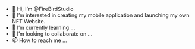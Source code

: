 - 👋 Hi, I’m @FireBirdStudio
- 👀 I’m interested in creating my mobile application and launching my own NFT Website.
- 🌱 I’m currently learning ...
- 💞️ I’m looking to collaborate on ...
- 📫 How to reach me ... 

<!---
FireBirdStudio/FireBirdStudio is a ✨ special ✨ repository because its `README.md` (this file) appears on your GitHub profile.
You can click the Preview link to take a look at your changes.
--->

